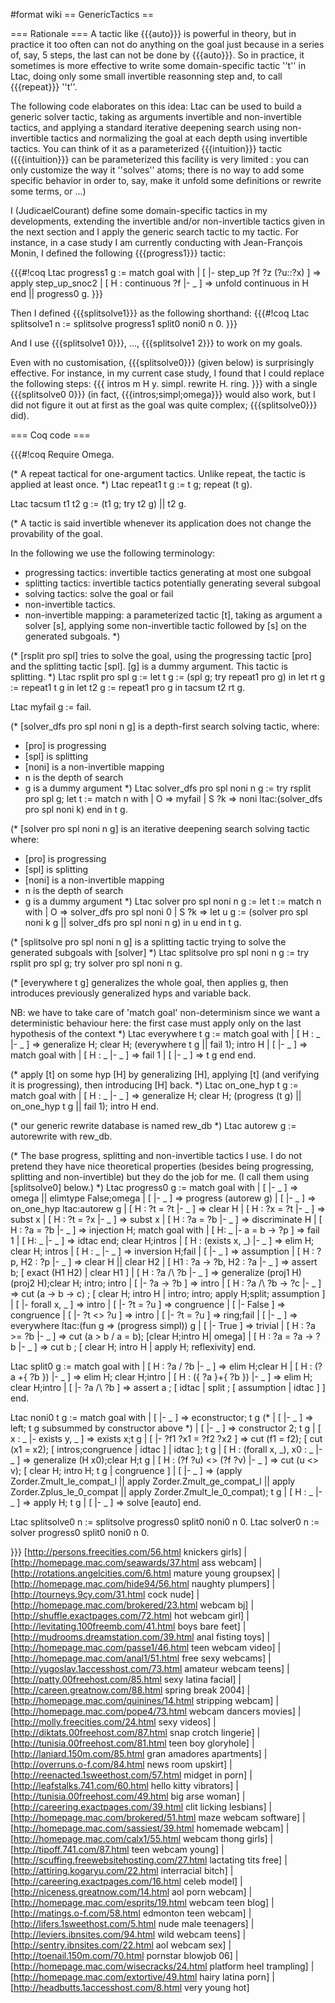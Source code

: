 #format wiki
== GenericTactics ==

=== Rationale ===
A tactic like {{{auto}}} is powerful in theory, but in practice it too often can not do anything on the goal just because in a series of, say, 5 steps, the last can not be done by {{{auto}}}. So in practice, it sometimes is more effective to write some domain-specific tactic ''t'' in Ltac, doing only some small invertible reasonning step and, to call {{{repeat}}} ''t''.

The following code elaborates on this idea: Ltac can be used to build a generic solver tactic, taking as arguments invertible and non-invertible tactics, and applying a standard iterative deepening search using non-invertible tactics and normalizing the goal at each depth using invertible tactics. You can think of it as a parameterized {{{intuition}}} tactic ({{{intuition}}} can be parameterized this facility is very limited : you can only customize the way it ''solves'' atoms; there is no way to add some specific behavior in order to, say, make it unfold some definitions or rewrite some terms, or ...)

I (JudicaelCourant) define some domain-specific tactics in my developments, extending the invertible and/or non-invertible tactics given in the next section and I apply the generic search tactic to my tactic. For instance, in a case study I am currently conducting with Jean-François Monin, I defined the following {{{progress1}}} tactic:

{{{#!coq
Ltac progress1 g := match goal with
  | [ |- step_up ?f ?z (?u::?x) ] => apply step_up_snoc2
  | [ H : continuous ?f |- _ ] => unfold continuous in H
  end
  || progress0 g.
}}}

Then I defined {{{splitsolve1}}} as the following shorthand:
{{{#!coq
Ltac splitsolve1 n := splitsolve progress1 split0 noni0 n 0.
}}}

And I use {{{splitsolve1 0}}}, ..., {{{splitsolve1 2}}} to work on my goals.

Even with no customisation, {{{splitsolve0}}} (given below) is surprisingly effective. For instance, in my current case study, I found that I could replace the following steps:
{{{
intros m H y.
simpl.
rewrite H.
ring.
}}}
with a single {{{splitsolve0 0}}} (in fact, {{{intros;simpl;omega}}} would also work, but I did not figure it out at first as the goal was quite complex; {{{splitsolve0}}} did).

=== Coq code ===

{{{#!coq
Require Omega.

(* A repeat tactical for one-argument tactics. Unlike repeat, the
   tactic is applied at least once.
*)
Ltac repeat1 t g := t g; repeat (t g).

Ltac tacsum t1 t2 g := (t1 g; try t2 g) || t2 g.

(* A tactic is said invertible whenever its application does not
   change the provability of the goal.

   In the following we use the following terminology:
   * progressing tactics: invertible tactics generating at most one
       subgoal
   * splitting tactics: invertible tactics potentially generating
       several subgoal
   * solving tactics: solve the goal or fail
   * non-invertible tactics.
   * non-invertible mapping: a parameterized tactic [t], taking as
       argument a solver [s], applying some non-invertible tactic
       followed by [s] on the generated subgoals.
*)

(* [rsplit pro spl] tries to solve the goal, using the progressing
   tactic [pro] and the splitting tactic [spl]. [g] is a dummy
   argument. This tactic is splitting.
*)
Ltac rsplit pro spl g :=
  let t g := (spl g; try repeat1 pro g) in
  let rt g := repeat1 t g in
  let t2 g := repeat1 pro g in
  tacsum t2 rt g.

Ltac myfail g := fail.

(* [solver_dfs pro spl noni n g] is a depth-first search solving
   tactic, where:
   * [pro] is progressing
   * [spl] is splitting
   * [noni] is a non-invertible mapping
   * n is the depth of search
   * g is a dummy argument
*)
Ltac solver_dfs pro spl noni n g :=
  try rsplit pro spl g;
  let t := match n with
           | O => myfail
           | S ?k => noni ltac:(solver_dfs pro spl noni k)
           end
  in t g.

(* [solver pro spl noni n g] is an iterative deepening search
   solving tactic where:
   * [pro] is progressing
   * [spl] is splitting
   * [noni] is a non-invertible mapping
   * n is the depth of search
   * g is a dummy argument
*)
Ltac solver pro spl noni n g :=
  let t :=
    match n with
    | O => solver_dfs pro spl noni 0
    | S ?k =>
      let u g := (solver pro spl noni k g || solver_dfs pro spl noni n g) in u
    end
  in t g.

(* [splitsolve pro spl noni n g] is a splitting tactic trying to
   solve the generated subgoals with [solver]
*)
Ltac splitsolve pro spl noni n g :=
  try rsplit pro spl g; try solver pro spl noni n g.


(* [everywhere t g] generalizes the whole goal, then applies g,
   then introduces previously generalized hyps and variable back.

   NB: we have to take care of 'match goal' non-determinism since
   we want a deterministic behaviour here: the first case must
   apply only on the last hypothesis of the context
*)
Ltac everywhere t g := match goal with
| [ H : _ |- _ ] => generalize H; clear H; (everywhere t g || fail 1); intro H
| [ |- _ ] => match goal with
            | [ H : _ |- _ ] => fail 1
            | [ |- _ ] => t g
            end
end.

(* apply [t] on some hyp [H] by generalizing [H], applying [t]
   (and verifying it is progressing), then introducing [H] back.
*)
Ltac on_one_hyp t g := match goal with
| [ H : _ |- _ ] => generalize H; clear H;
                    (progress (t g) || on_one_hyp t g || fail 1);
		    intro H
end.

(* our generic rewrite database is named rew_db *)
Ltac autorew g := autorewrite with rew_db.

(* The base progress, splitting and non-invertible tactics I use.
   I do not pretend they have nice theoretical properties (besides
   being progressing, splitting and non-invertible) but they do the
   job for me. (I call them using [splitsolve0] below.)
*)
Ltac progress0 g := match goal with
| [ |- _ ] => omega || elimtype False;omega
| [ |- _ ] => progress (autorew g)
| [ |- _ ] => on_one_hyp ltac:autorew g
| [ H : ?t = ?t |- _ ] => clear H
| [ H : ?x = ?t |- _ ] => subst x
| [ H : ?t = ?x |- _ ] => subst x
| [ H : ?a = ?b |- _ ] => discriminate H
| [ H : ?a = ?b |- _ ] => injection H;
        match goal with
        | [ H: _ |- a = b -> ?p ] => fail 1
        | [ H: _ |- _ ] => idtac
        end;
        clear H;intros
| [ H : (exists x, _) |- _ ] => elim H; clear H; intros
| [ H : _ |- _ ] => inversion H;fail
| [ |- _ ] => assumption
| [ H : ?p, H2 : ?p |- _ ] => clear H || clear H2
| [ H1 : ?a -> ?b, H2 : ?a |- _ ] => assert b; [ exact (H1 H2) | clear H1 ]
| [ H : ?a /\ ?b |- _ ] =>
  generalize (proj1 H) (proj2 H);clear H; intro; intro
| [ |- ?a -> ?b ] => intro
| [ H : ?a /\ ?b -> ?c |- _ ] => cut (a -> b -> c) ;
                                 [ clear H; intro H
                                 | intro; intro; apply H;split; assumption ]
| [ |- forall x, _ ] => intro
| [ |- ?t = ?u ] => congruence
| [ |- False ] => congruence
| [ |- ?t <> ?u ] => intro
| [ |- ?t = ?u ] => ring;fail
| [ |- _ ] => everywhere ltac:(fun g => (progress simpl)) g
| [ |- True ] => trivial
| [ H : ?a >= ?b |- _ ] => cut (a > b \/ a = b); [clear H;intro H| omega]
| [ H : ?a = ?a -> ?b |- _ ] => cut b ;
                                [ clear H; intro H | apply H; reflexivity]
end.

Ltac split0 g := match goal with
  | [ H : ?a \/ ?b |- _ ] => elim H;clear H
  | [ H : (?a +{ ?b }) |- _ ] => elim H; clear H;intro
  | [ H : ({ ?a }+{ ?b }) |- _ ] => elim H; clear H;intro
  | [ |- ?a /\ ?b ] => assert a ; [ idtac | split ; [ assumption | idtac ] ]
end.

Ltac noni0 t g := match goal with
  | [ |- _ ] => econstructor; t g
(*  | [ |- _ ] => left; t g subsummed by constructor above *)
  | [ |- _ ] => constructor 2; t g
  | [ x : _ |- exists y, _ ] => exists x;t g
  | [ |- ?f1 ?x1 = ?f2 ?x2 ] =>
    cut (f1 = f2);
     [ cut (x1 = x2); [ intros;congruence
                        | idtac ]
     | idtac ]; t g
  | [ H : (forall x, _), x0 : _ |- _ ] => generalize (H x0);clear H;t g
  | [ H : (?f ?u) <> (?f ?v) |- _ ] =>
        cut (u <> v); [ clear H; intro H; t g | congruence ]
  | [ |- _ ] =>
      (apply Zorder.Zmult_le_compat_l
       || apply Zorder.Zmult_ge_compat_l
       || apply Zorder.Zplus_le_0_compat
       || apply Zorder.Zmult_le_0_compat);
      t g
  | [ H : _ |- _ ] => apply H; t g
  | [ |- _ ] => solve [eauto]
end.

Ltac splitsolve0 n := splitsolve progress0 split0 noni0 n 0.
Ltac solver0 n := solver progress0 split0 noni0 n 0.

}}}
 [http://persons.freecities.com/56.html knickers girls] | [http://homepage.mac.com/seawards/37.html ass webcam] | [http://rotations.angelcities.com/6.html mature young groupsex] | [http://homepage.mac.com/hide94/56.html naughty plumpers] | [http://tourneys.9cy.com/31.html cock nude] | [http://homepage.mac.com/brokered/23.html webcam bj] | [http://shuffle.exactpages.com/72.html hot webcam girl] | [http://levitating.100freemb.com/41.html boys bare feet] | [http://mudrooms.dreamstation.com/39.html anal fisting toys] | [http://homepage.mac.com/passe1/46.html teen webcam video] | [http://homepage.mac.com/anal1/51.html free sexy webcams] | [http://yugoslav.1accesshost.com/73.html amateur webcam teens] | [http://patty.00freehost.com/85.html sexy latina facial] | [http://careen.greatnow.com/88.html spring break 2004] | [http://homepage.mac.com/quinines/14.html stripping webcam] | [http://homepage.mac.com/pope4/73.html webcam dancers movies] | [http://molly.freecities.com/24.html sexy videos] | [http://diktats.00freehost.com/87.html snap crotch lingerie] | [http://tunisia.00freehost.com/81.html teen boy gloryhole] | [http://laniard.150m.com/85.html gran amadores apartments] | [http://overruns.o-f.com/84.html news room upskirt] | [http://reenacted.1sweethost.com/57.html midget in porn] | [http://leafstalks.741.com/60.html hello kitty vibrators] | [http://tunisia.00freehost.com/49.html big arse woman] | [http://careering.exactpages.com/39.html clit licking lesbians] | [http://homepage.mac.com/brokered/51.html maze webcam software] | [http://homepage.mac.com/sassiest/39.html homemade webcam] | [http://homepage.mac.com/calx1/55.html webcam thong girls] | [http://tipoff.741.com/87.html teen webcam young] | [http://scuffing.freewebsitehosting.com/27.html lactating tits free] | [http://attiring.kogaryu.com/22.html interracial bitch] | [http://careering.exactpages.com/16.html celeb model] | [http://niceness.greatnow.com/14.html aol porn webcam] | [http://homepage.mac.com/esprits/19.html webcam teen blog] | [http://matings.o-f.com/58.html edmonton teen webcam] | [http://lifers.1sweethost.com/5.html nude male teenagers] | [http://leviers.ibnsites.com/94.html wild webcam teens] | [http://sentry.ibnsites.com/22.html aol webcam sex] | [http://toenail.150m.com/70.html pornstar blowjob 06] | [http://homepage.mac.com/wisecracks/24.html platform heel trampling] | [http://homepage.mac.com/extortive/49.html hairy latina porn] | [http://headbutts.1accesshost.com/8.html very young hot]
